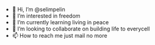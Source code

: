 - 👋 Hi, I’m @selimpelin
- 👀 I’m interested in freedom
- 🌱 I’m currently learning living in peace
- 💞️ I’m looking to collaborate on building life to everycell
- 📫 How to reach me just mail no more

<!---
selimpelin/selimpelin is a ✨ special ✨ repository because its `README.md` (this file) appears on your GitHub profile.
You can click the Preview link to take a look at your changes.
--->
